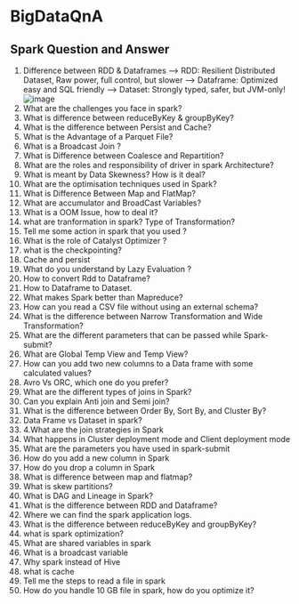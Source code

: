 # BigDataQnA
## Spark Question and Answer
1. Difference between RDD & Dataframes
   --> RDD: Resilient Distributed Dataset, Raw power, full control, but slower
   --> Dataframe: Optimized easy and SQL friendly
   --> Dataset: Strongly typed, safer, but JVM-only!
![image](https://github.com/user-attachments/assets/daac4c82-d704-4470-aa23-8aab2e2fed3d)
3. What are the challenges you face in spark?
4. What is difference between reduceByKey & groupByKey?
5. What is the difference between Persist and Cache?
6. What is the Advantage of a Parquet File?
7. What is a Broadcast Join ?
8. What is Difference between Coalesce and Repartition?
9. What are the roles and responsibility of driver in spark Architecture?
10. What is meant by Data Skewness? How is it deal? 
11. What are the optimisation techniques used in Spark?
12. What is Difference Between Map and FlatMap?
13. What are accumulator and BroadCast Variables?
14. What is a OOM Issue, how to deal it?
15. what are tranformation in spark? Type of Transformation?
16. Tell me some action in spark that you used ?
17. What is the role of Catalyst Optimizer ?
18. what is the checkpointing?
19. Cache and persist
20. What do you understand by Lazy Evaluation ?
21. How to convert Rdd to Dataframe?
22. How to Dataframe to Dataset.
23. What makes Spark better than Mapreduce?
24. How can you read a CSV file without using an external schema?
25. What is the difference between Narrow Transformation and Wide Transformation?
26. What are the different parameters that can be passed while Spark-submit?
27. What are Global Temp View and Temp View?
28. How can you add two new columns to a Data frame with some calculated values?
29. Avro Vs ORC, which one do you prefer?
30. What are the different types of joins in Spark?
31. Can you explain Anti join and Semi join?
32. What is the difference between Order By, Sort By, and Cluster By?
33. Data Frame vs Dataset in spark?
34. 4.What are the join strategies in Spark
35. What happens in Cluster deployment mode and Client deployment mode
36. What are the parameters you have used in spark-submit
37. How do you add a new column in Spark
38. How do you drop a column in Spark
39. What is difference between map and flatmap?
40. What is skew partitions?
41. What is DAG and Lineage in Spark?
42. What is the difference between RDD and Dataframe?
43. Where we can find the spark application logs.
44. What is the difference between reduceByKey and groupByKey?
45. what is spark optimization?
46. What are shared variables in spark
47. What is a broadcast variable
48. Why spark instead of Hive
49. what is cache
50. Tell me the steps to read a file in spark
51. How do you handle 10 GB file in spark, how do you optimize it?
